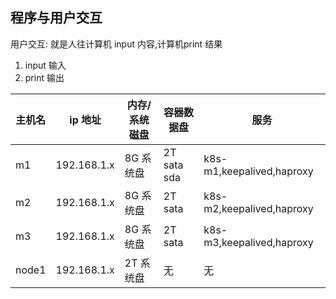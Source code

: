 
## **程序与用户交互**
用户交互: 就是人往计算机 input 内容,计算机print 结果

1. input 输入
2. print 输出


| 主机名 | ip 地址 | 内存/系统磁盘 | 容器数据盘 | 服务 |
|---|---|---|---|---|
| m1 | 192.168.1.x | 8G 系统盘 | 2T sata  sda | k8s-m1,keepalived,haproxy|
| m2 | 192.168.1.x | 8G 系统盘 | 2T sata  | k8s-m2,keepalived,haproxy|
| m3 | 192.168.1.x | 8G 系统盘 | 2T sata  | k8s-m3,keepalived,haproxy|
| node1 | 192.168.1.x | 2T 系统盘 | 无 | 无 |
